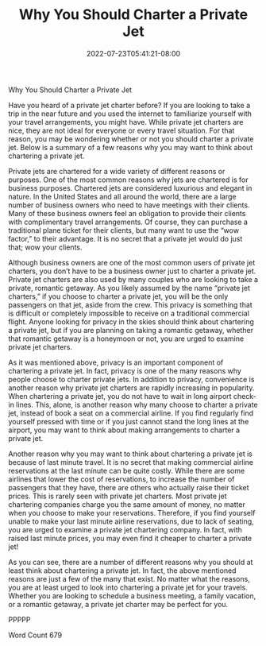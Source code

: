 ﻿---
title: "Why You Should Charter a Private Jet"
date: 2022-07-23T05:41:21-08:00
description: "Private Jet Charters TXT Tips for Web Success"
featured_image: "/images/Private Jet Charters TXT.jpg"
tags: ["Private Jet Charters TXT"]
---

Why You Should Charter a Private Jet

Have you heard of a private jet charter before?  If you are looking to take a trip in the near future and you used the internet to familiarize yourself with your travel arrangements, you might have. While private jet charters are nice, they are not ideal for everyone or every travel situation. For that reason, you may be wondering whether or not you should charter a private jet.  Below is a summary of a few reasons why you may want to think about chartering a private jet.

Private jets are chartered for a wide variety of different reasons or purposes. One of the most common reasons why jets are chartered is for business purposes.  Chartered jets are considered luxurious and elegant in nature.  In the United States and all around the world, there are a large number of business owners who need to have meetings with their clients.  Many of these business owners feel an obligation to provide their clients with complimentary travel arrangements.  Of course, they can purchase a traditional plane ticket for their clients, but many want to use the “wow factor,” to their advantage.  It is no secret that a private jet would do just that; wow your clients.

Although business owners are one of the most common users of private jet charters, you don’t have to be a business owner just to charter a private jet.  Private jet charters are also used by many couples who are looking to take a private, romantic getaway.  As you likely assumed by the name “private jet charters,” if you choose to charter a private jet, you will be the only passengers on that jet, aside from the crew.  This privacy is something that is difficult or completely impossible to receive on a traditional commercial flight.  Anyone looking for privacy in the skies should think about chartering a private jet, but if you are planning on taking a romantic getaway, whether that romantic getaway is a honeymoon or not, you are urged to examine private jet charters.

As it was mentioned above, privacy is an important component of chartering a private jet.  In fact, privacy is one of the many reasons why people choose to charter private jets.  In addition to privacy, convenience is another reason why private jet charters are rapidly increasing in popularity.  When chartering a private jet, you do not have to wait in long airport check-in lines.  This, alone, is another reason why many choose to charter a private jet, instead of book a seat on a commercial airline.  If you find regularly find yourself pressed with time or if you just cannot stand the long lines at the airport, you may want to think about making arrangements to charter a private jet.

Another reason why you may want to think about chartering a private jet is because of last minute travel.  It is no secret that making commercial airline reservations at the last minute can be quite costly. While there are some airlines that lower the cost of reservations, to increase the number of passengers that they have, there are others who actually raise their ticket prices.  This is rarely seen with private jet charters. Most private jet chartering companies charge you the same amount of money, no matter when you choose to make your reservations.  Therefore, if you find yourself unable to make your last minute airline reservations, due to lack of seating, you are urged to examine a private jet chartering company. In fact, with raised last minute prices, you may even find it cheaper to charter a private jet!

As you can see, there are a number of different reasons why you should at least think about chartering a private jet. In fact, the above mentioned reasons are just a few of the many that exist.  No matter what the reasons, you are at least urged to look into chartering a private jet for your travels.  Whether you are looking to schedule a business meeting, a family vacation, or a romantic getaway, a private jet charter may be perfect for you.  

PPPPP

Word Count 679

